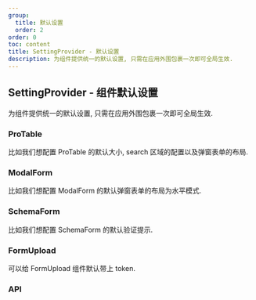 ```yaml
---
group:
  title: 默认设置
  order: 2
order: 0
toc: content
title: SettingProvider - 默认设置
description: 为组件提供统一的默认设置, 只需在应用外围包裹一次即可全局生效.
---
```


## SettingProvider - 组件默认设置

为组件提供统一的默认设置, 只需在应用外围包裹一次即可全局生效.

### ProTable

比如我们想配置 ProTable 的默认大小, search 区域的配置以及弹窗表单的布局.

<code src="./demos/table/index.tsx"></code>

### ModalForm

比如我们想配置 ModalForm 的默认弹窗表单的布局为水平模式.

<code src="./demos/modalForm/index.tsx"></code>

### SchemaForm

比如我们想配置 SchemaForm 的默认验证提示.

<code src="./demos/schemaForm/index.tsx"></code>

### FormUpload

可以给 FormUpload 组件默认带上 token.

<code src="./demos/formUpload/index.tsx"></code>

### API

<API filePath='src/SettingProvider/index.tsx' name='SettingProvider' ></API>
